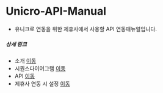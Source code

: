 # Unicro-API-Manual
- 유니크로 연동을 위한 제휴사에서 사용할 API 연동매뉴얼입니다.



##### 상세 링크
- 소개 [이동](api/Intro.md)
- 시퀀스다이어그램 [이동](MainBusinessDesign.md)
- API [이동](api/API.md)
- 제휴사 연동 시 설정 [이동](api/Policy.md)

